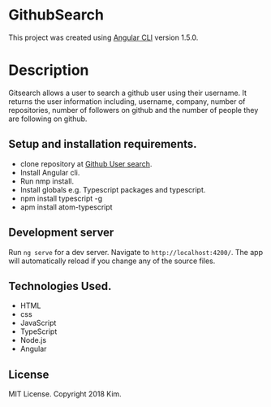 # GithubSearch

This project was created using [Angular CLI](https://github.com/angular/angular-cli) version 1.5.0.

# Description

Gitsearch allows a user to search a github user using their username. It returns the user information including, username, company, number of repositories, number of followers on github and the number of people they are following on github.

## Setup and installation requirements.

* clone repository at [Github User search](https://github.com/christinekarimi/Gitsearch).
* Install Angular cli.
* Run nmp install.
* Install globals e.g. Typescript packages and typescript.
* npm install typescript -g
* apm install atom-typescript

## Development server

Run `ng serve` for a dev server. Navigate to `http://localhost:4200/`. The app will automatically reload if you change any of the source files.

## Technologies Used.

* HTML
* css
* JavaScript
* TypeScript
* Node.js
* Angular

## License

MIT License. Copyright 2018 Kim.